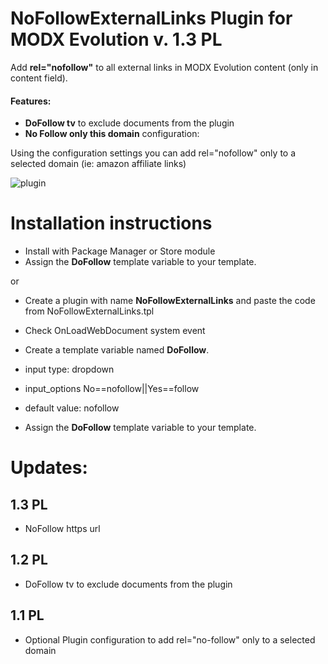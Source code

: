 NoFollowExternalLinks Plugin for MODX Evolution v. 1.3 PL
============================

Add **rel="nofollow"** to all external links in MODX Evolution content (only in content field).

#### Features: 

* **DoFollow tv** to exclude documents from the plugin 
* **No Follow only this domain** configuration:

Using the configuration settings you can add rel="nofollow" only to a selected domain (ie: amazon affiliate links)

![plugin](https://raw.githubusercontent.com/Nicola1971/NoFollowExternalLinks-Plugin/master/13-plugin-conf.jpg)

# Installation instructions
* Install with Package Manager or Store module
* Assign the **DoFollow** template variable to your template.

or

* Create a plugin with name **NoFollowExternalLinks** and paste the code from NoFollowExternalLinks.tpl
* Check OnLoadWebDocument system event 

* Create a template variable named **DoFollow**. 
* input type: dropdown
* input_options No==nofollow||Yes==follow 
* default value: nofollow
* Assign the **DoFollow** template variable to your template.

# Updates:

## 1.3 PL
* NoFollow https url    

## 1.2 PL
* DoFollow tv to exclude documents from the plugin   

## 1.1 PL
* Optional Plugin configuration to add rel="no-follow" only to a selected domain   
